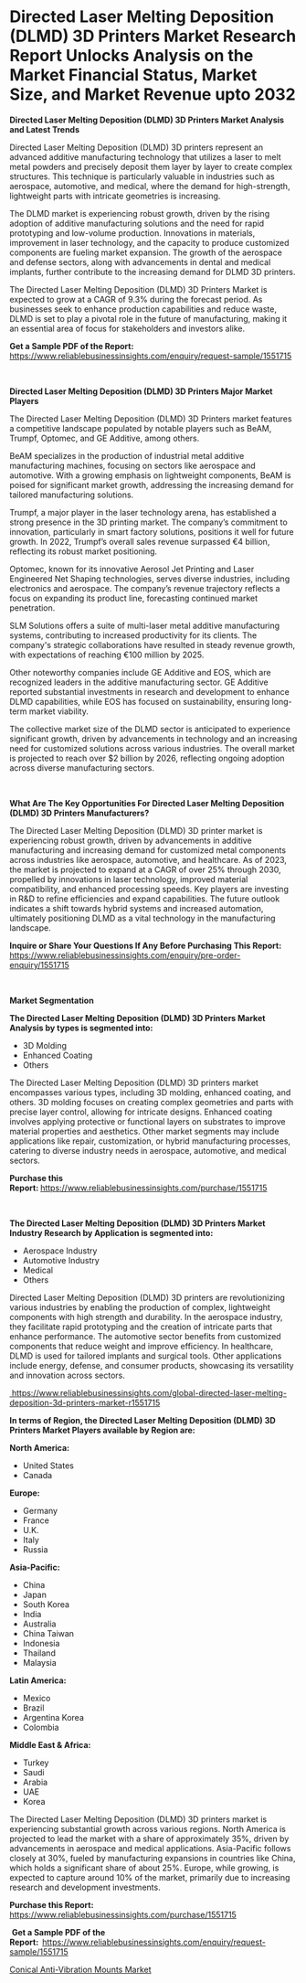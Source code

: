 <p><h1>Directed Laser Melting Deposition (DLMD) 3D Printers Market Research Report Unlocks Analysis on the Market Financial Status, Market Size, and Market Revenue upto 2032</h1></p><p><strong>Directed Laser Melting Deposition (DLMD) 3D Printers Market Analysis and Latest Trends</strong></p>
<p><p>Directed Laser Melting Deposition (DLMD) 3D printers represent an advanced additive manufacturing technology that utilizes a laser to melt metal powders and precisely deposit them layer by layer to create complex structures. This technique is particularly valuable in industries such as aerospace, automotive, and medical, where the demand for high-strength, lightweight parts with intricate geometries is increasing.</p><p>The DLMD market is experiencing robust growth, driven by the rising adoption of additive manufacturing solutions and the need for rapid prototyping and low-volume production. Innovations in materials, improvement in laser technology, and the capacity to produce customized components are fueling market expansion. The growth of the aerospace and defense sectors, along with advancements in dental and medical implants, further contribute to the increasing demand for DLMD 3D printers.</p><p>The Directed Laser Melting Deposition (DLMD) 3D Printers Market is expected to grow at a CAGR of 9.3% during the forecast period. As businesses seek to enhance production capabilities and reduce waste, DLMD is set to play a pivotal role in the future of manufacturing, making it an essential area of focus for stakeholders and investors alike.</p></p>
<p><strong>Get a Sample PDF of the Report:&nbsp;</strong> <a href="https://www.reliablebusinessinsights.com/enquiry/request-sample/1551715?utm_campaign=3074&utm_medium=2&utm_source=Github&utm_content=ia&utm_term=11042025&utm_id=directed-laser-melting-deposition-dlmd-3d-printers">https://www.reliablebusinessinsights.com/enquiry/request-sample/1551715</a></p>
<p>&nbsp;</p>
<p><strong>Directed Laser Melting Deposition (DLMD) 3D Printers Major Market Players</strong></p>
<p><p>The Directed Laser Melting Deposition (DLMD) 3D Printers market features a competitive landscape populated by notable players such as BeAM, Trumpf, Optomec, and GE Additive, among others. </p><p>BeAM specializes in the production of industrial metal additive manufacturing machines, focusing on sectors like aerospace and automotive. With a growing emphasis on lightweight components, BeAM is poised for significant market growth, addressing the increasing demand for tailored manufacturing solutions. </p><p>Trumpf, a major player in the laser technology arena, has established a strong presence in the 3D printing market. The company’s commitment to innovation, particularly in smart factory solutions, positions it well for future growth. In 2022, Trumpf’s overall sales revenue surpassed €4 billion, reflecting its robust market positioning.</p><p>Optomec, known for its innovative Aerosol Jet Printing and Laser Engineered Net Shaping technologies, serves diverse industries, including electronics and aerospace. The company’s revenue trajectory reflects a focus on expanding its product line, forecasting continued market penetration.</p><p>SLM Solutions offers a suite of multi-laser metal additive manufacturing systems, contributing to increased productivity for its clients. The company's strategic collaborations have resulted in steady revenue growth, with expectations of reaching €100 million by 2025.</p><p>Other noteworthy companies include GE Additive and EOS, which are recognized leaders in the additive manufacturing sector. GE Additive reported substantial investments in research and development to enhance DLMD capabilities, while EOS has focused on sustainability, ensuring long-term market viability.</p><p>The collective market size of the DLMD sector is anticipated to experience significant growth, driven by advancements in technology and an increasing need for customized solutions across various industries. The overall market is projected to reach over $2 billion by 2026, reflecting ongoing adoption across diverse manufacturing sectors.</p></p>
<p>&nbsp;</p>
<p><strong>What Are The Key Opportunities For Directed Laser Melting Deposition (DLMD) 3D Printers Manufacturers?</strong></p>
<p><p>The Directed Laser Melting Deposition (DLMD) 3D printer market is experiencing robust growth, driven by advancements in additive manufacturing and increasing demand for customized metal components across industries like aerospace, automotive, and healthcare. As of 2023, the market is projected to expand at a CAGR of over 25% through 2030, propelled by innovations in laser technology, improved material compatibility, and enhanced processing speeds. Key players are investing in R&D to refine efficiencies and expand capabilities. The future outlook indicates a shift towards hybrid systems and increased automation, ultimately positioning DLMD as a vital technology in the manufacturing landscape.</p></p>
<p><strong>Inquire or Share Your Questions If Any Before Purchasing This Report:</strong> <a href="https://www.reliablebusinessinsights.com/enquiry/pre-order-enquiry/1551715?utm_campaign=3074&utm_medium=2&utm_source=Github&utm_content=ia&utm_term=11042025&utm_id=directed-laser-melting-deposition-dlmd-3d-printers">https://www.reliablebusinessinsights.com/enquiry/pre-order-enquiry/1551715</a></p>
<p>&nbsp;</p>
<p><strong>Market Segmentation</strong></p>
<p><strong>The Directed Laser Melting Deposition (DLMD) 3D Printers Market Analysis by types is segmented into:</strong></p>
<p><ul><li>3D Molding</li><li>Enhanced Coating</li><li>Others</li></ul></p>
<p><p>The Directed Laser Melting Deposition (DLMD) 3D printers market encompasses various types, including 3D molding, enhanced coating, and others. 3D molding focuses on creating complex geometries and parts with precise layer control, allowing for intricate designs. Enhanced coating involves applying protective or functional layers on substrates to improve material properties and aesthetics. Other market segments may include applications like repair, customization, or hybrid manufacturing processes, catering to diverse industry needs in aerospace, automotive, and medical sectors.</p></p>
<p><strong>Purchase this Report:&nbsp;</strong><a href="https://www.reliablebusinessinsights.com/purchase/1551715?utm_campaign=3074&utm_medium=2&utm_source=Github&utm_content=ia&utm_term=11042025&utm_id=directed-laser-melting-deposition-dlmd-3d-printers">https://www.reliablebusinessinsights.com/purchase/1551715</a></p>
<p>&nbsp;</p>
<p><strong>The Directed Laser Melting Deposition (DLMD) 3D Printers Market Industry Research by Application is segmented into:</strong></p>
<p><ul><li>Aerospace Industry</li><li>Automotive Industry</li><li>Medical</li><li>Others</li></ul></p>
<p><p>Directed Laser Melting Deposition (DLMD) 3D printers are revolutionizing various industries by enabling the production of complex, lightweight components with high strength and durability. In the aerospace industry, they facilitate rapid prototyping and the creation of intricate parts that enhance performance. The automotive sector benefits from customized components that reduce weight and improve efficiency. In healthcare, DLMD is used for tailored implants and surgical tools. Other applications include energy, defense, and consumer products, showcasing its versatility and innovation across sectors.</p></p>
<p><a href="https://www.reliablebusinessinsights.com/global-directed-laser-melting-deposition-3d-printers-market-r1551715?utm_campaign=3074&utm_medium=2&utm_source=Github&utm_content=ia&utm_term=11042025&utm_id=directed-laser-melting-deposition-dlmd-3d-printers">&nbsp;https://www.reliablebusinessinsights.com/global-directed-laser-melting-deposition-3d-printers-market-r1551715</a></p>
<p><strong>In terms of Region, the Directed Laser Melting Deposition (DLMD) 3D Printers Market Players available by Region are:</strong></p>
<p>
    <p> <strong> North America: </strong>
        <ul>
            <li>United States</li>
            <li>Canada</li>
        </ul>
        </p> 
    <p> <strong> Europe: </strong>
        <ul>
            <li>Germany</li>
            <li>France</li>
            <li>U.K.</li>
            <li>Italy</li>
            <li>Russia</li>
        </ul>
        </p> 
    <p> <strong> Asia-Pacific: </strong>
        <ul>
            <li>China</li>
            <li>Japan</li>
            <li>South Korea</li>
            <li>India</li>
            <li>Australia</li>
            <li>China Taiwan</li>
            <li>Indonesia</li>
            <li>Thailand</li>
            <li>Malaysia</li>
        </ul>
        </p> 
    <p> <strong> Latin America: </strong>
        <ul>
            <li>Mexico</li>
            <li>Brazil</li>
            <li>Argentina Korea</li>
            <li>Colombia</li>
        </ul>
        </p> 
    <p> <strong> Middle East & Africa: </strong>
        <ul>
            <li>Turkey</li>
            <li>Saudi</li>
            <li>Arabia</li>
            <li>UAE</li>
            <li>Korea</li>
        </ul>
    </p>
    </p>
<p><p>The Directed Laser Melting Deposition (DLMD) 3D printers market is experiencing substantial growth across various regions. North America is projected to lead the market with a share of approximately 35%, driven by advancements in aerospace and medical applications. Asia-Pacific follows closely at 30%, fueled by manufacturing expansions in countries like China, which holds a significant share of about 25%. Europe, while growing, is expected to capture around 10% of the market, primarily due to increasing research and development investments.</p></p>
<p><strong>Purchase this Report: </strong><a href="https://www.reliablebusinessinsights.com/purchase/1551715?utm_campaign=3074&utm_medium=2&utm_source=Github&utm_content=ia&utm_term=11042025&utm_id=directed-laser-melting-deposition-dlmd-3d-printers">https://www.reliablebusinessinsights.com/purchase/1551715</a></p>
<p>&nbsp;<strong>Get a Sample PDF of the Report:&nbsp;&nbsp;</strong><a href="https://www.reliablebusinessinsights.com/enquiry/request-sample/1551715?utm_campaign=3074&utm_medium=2&utm_source=Github&utm_content=ia&utm_term=11042025&utm_id=directed-laser-melting-deposition-dlmd-3d-printers">https://www.reliablebusinessinsights.com/enquiry/request-sample/1551715</a></p>
<p><strong></strong></p>
<p><p><a href="https://github.com/kielbledeni0/Market-Research-Report-List-1/blob/main/conical-anti-vibration-mounts-market.md?utm_campaign=3074&utm_medium=2&utm_source=Github&utm_content=ia&utm_term=11042025&utm_id=directed-laser-melting-deposition-dlmd-3d-printers">Conical Anti-Vibration Mounts Market</a></p></p>